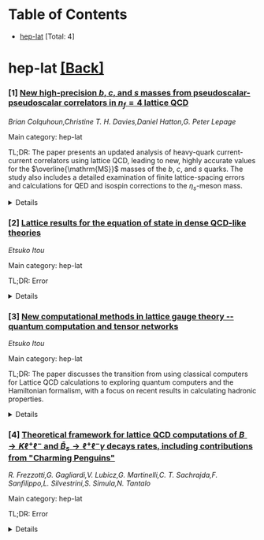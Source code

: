 <div id=toc></div>

# Table of Contents

- [hep-lat](#hep-lat) [Total: 4]


<div id='hep-lat'></div>

# hep-lat [[Back]](#toc)

### [1] [New high-precision $b$, $c$, and $s$ masses from pseudoscalar-pseudoscalar correlators in $n_f=4$ lattice QCD](https://arxiv.org/abs/2508.02862)
*Brian Colquhoun,Christine T. H. Davies,Daniel Hatton,G. Peter Lepage*

Main category: hep-lat

TL;DR: The paper presents an updated analysis of heavy-quark current-current correlators using lattice QCD, leading to new, highly accurate values for the $\overline{\mathrm{MS}}$ masses of the $b$, $c$, and $s$ quarks. The study also includes a detailed examination of finite lattice-spacing errors and calculations for QED and isospin corrections to the $\eta_s$-meson mass.


<details>
  <summary>Details</summary>
Motivation: The motivation behind this paper is to refine and improve the accuracy of the $\overline{\mathrm{MS}}$ masses for the $b$, $c$, and $s$ quarks by extending previous lattice QCD analyses. This work aims to provide more precise values that can be used in other theoretical and experimental studies within particle physics.

Method: The method involves using gluon configurations from the MILC collaboration, incorporating vacuum polarization effects from $u$, $d$, $s$, and $c$ quarks, and employing lattice spacings as fine as 0.032 fm. The analysis utilizes the Highly Improved Staggered Quarks (HISQ) action, which is particularly advantageous for simulating $b$-quarks even at coarse lattice spacings. Additionally, the study includes (quenched) QED corrections in the simulations.

Result: The results of the analysis yield the following $\overline{\mathrm{MS}}$ masses: $\overline{m}_b(\overline{m}_b,n_f=5) = 4.1911(62)$ GeV, $\overline{m}_c(3 \mathrm{GeV},n_f=4) = 0.9808(33)$ GeV, and $\overline{m}_s(3 \mathrm{GeV},n_f=4) = 83.34(26)$ MeV. These are among the most accurate values available. The paper also provides a detailed analysis of finite lattice-spacing errors and calculates QED and isospin corrections for the $\eta_s$-meson mass.

Conclusion: The conclusion of the paper is that the new values for the $\overline{\mathrm{MS}}$ masses of the $b$, $c$, and $s$ quarks, obtained through an extended lattice QCD analysis with HISQ action and QED corrections, represent some of the most accurate determinations to date. The study also confirms the effectiveness of the HISQ discretization for $b$-quark simulations, even on lattices where $am_b \approx 1$. Furthermore, the calculated corrections to the $\eta_s$-meson mass contribute to the precision tuning of $s$-quark masses in future lattice simulations.

Abstract: We extend an earlier lattice QCD analysis of heavy-quark current-current
correlators to obtain new values for the $\overline{\mathrm{MS}}$ masses of the
$b$, $c$, and $s$ quarks. The analysis uses gluon configurations from the MILC
collaboration with vacuum polarization contributions from $u$, $d$, $s$, and
$c$ quarks ($n_f=4$), and lattice spacings down to 0.032 fm. We find that
$\overline{m}_b(\overline{m}_b,n_f=5) = 4.1911(62)$ GeV, $\overline{m}_c(3
\mathrm{GeV},n_f=4) = 0.9808(33)$ GeV, and $\overline{m}_s(3
\mathrm{GeV},n_f=4) = 83.34(26)$ MeV. These results are corrected for QED by
including (quenched) QED in the simulations. They are among the most accurate
values by any method to date. We give a detailed analysis of finite
lattice-spacing errors that shows why the HISQ discretization of the quark
action is particularly useful for $b$-quark simulations even for lattices where
$am_b\approx1$. We also calculate QED and isospin corrections to the
(fictitious) $\eta_s$-meson mass, which is used to tune $s$-quark masses in
lattice simulations.

</details>


### [2] [Lattice results for the equation of state in dense QCD-like theories](https://arxiv.org/abs/2508.03090)
*Etsuko Itou*

Main category: hep-lat

TL;DR: Error


<details>
  <summary>Details</summary>
Motivation: Error

Method: Error

Result: Error

Conclusion: Error

Abstract: We review recent progress in Monte Carlo simulations of dense two-color QCD
(QC$_2$D), focusing on the phase diagram, the equation of state, and the sound
velocity in the low-temperature regime. In three-color QCD at finite density,
especially at low temperatures, the notorious sign problem makes lattice Monte
Carlo simulations intractable. In contrast, QC$_2$D is free from this issue due
to the pseudoreality of the quark representation. Recent independent lattice
studies have revealed unexpected phenomena through first-principles
calculations of the phase structure and thermodynamics. A particularly notable
finding is that the sound velocity exceeds the so-called conformal (holography)
bound, \( c_s^2/c^2 \le 1/3 \), which had not been observed in QCD-like
theories at finite temperature. In this review, we focus primarily on results
from a series of works by our group~\cite{Iida:2019rah,
Iida:2020emi,Iida:2022hyy, Ishiguro:2021yxr, Iida:2024irv}, along with related
studies in dense QC$_2$D and three-color QCD with isospin chemical potential.
We discuss the possibility and physical implications of conformal bound
violation even for three-color dense QCD, together with insights from effective
model analyses and recent observations of neutron stars.

</details>


### [3] [New computational methods in lattice gauge theory -- quantum computation and tensor networks](https://arxiv.org/abs/2508.03126)
*Etsuko Itou*

Main category: hep-lat

TL;DR: The paper discusses the transition from using classical computers for Lattice QCD calculations to exploring quantum computers and the Hamiltonian formalism, with a focus on recent results in calculating hadronic properties.


<details>
  <summary>Details</summary>
Motivation: The motivation of this paper is to explore the potential of quantum computers in performing first-principles computational methods for Lattice QCD, which traditionally has been carried out on classical computers using the Lagrangian formalism. The shift towards the Hamiltonian formalism is driven by its compatibility with quantum computing technology.

Method: The method involves the use of the Hamiltonian formalism, which is more suitable for quantum computers, to calculate hadronic properties. This approach represents a departure from the traditional Lagrangian-based methods used with classical computers.

Result: The paper presents recent findings on how to effectively employ the Hamiltonian formalism on quantum computers to compute hadronic properties, suggesting progress in this alternative computational method for Lattice QCD.

Conclusion: The conclusion of the paper would likely emphasize the promising capabilities of quantum computers when paired with the Hamiltonian formalism for Lattice QCD, indicating a new direction in the field of theoretical physics for the calculation of hadronic properties.

Abstract: Lattice QCD calculations have been conducted using large-scale classical
computers based on the Lagrangian formalism of field theory for the past 40
years. On the other hand, the advent of quantum computers has brought
increasing attention to first-principles computational methods based on the
Hamiltonian formalism compatible with these machines. In this talk, we discuss
recent results on how to calculate hadronic properties using the Hamiltonian
formalism.

</details>


### [4] [Theoretical framework for lattice QCD computations of $B\to K \ell^+ \ell^-$ and $\bar{B}_s\to \ell^+\ell^- γ$ decays rates, including contributions from "Charming Penguins"](https://arxiv.org/abs/2508.03655)
*R. Frezzotti,G. Gagliardi,V. Lubicz,G. Martinelli,C. T. Sachrajda,F. Sanfilippo,L. Silvestrini,S. Simula,N. Tantalo*

Main category: hep-lat

TL;DR: Error


<details>
  <summary>Details</summary>
Motivation: Error

Method: Error

Result: Error

Conclusion: Error

Abstract: We develop a strategy for computing the $B\to K\ell^+\ell^-$ and
$\bar{B}_s\to\gamma\ell^+\ell^-$ decay amplitudes using lattice QCD (where
$\ell^\pm$ are charged leptons). We focus on those terms which contain complex
contributions to the amplitude, due to on-shell intermediate states propagating
between the weak operator and electromagnetic current(s). Such terms, which are
generally estimated using model calculations and represent significant
uncertainties in the phenomenological predictions for these decays, cannot be
computed using standard lattice QCD techniques. It has recently been shown that
such contributions can be computed using spectral-density methods and our
proposed strategy, which we discuss in detail, is built on this approach. The
complex contributions include the ``charming penguins" (matrix elements of the
current-current operators $O_1^{(c)}$ and $O_2^{(c)}$ defined in Eq. (6)
below), in which the charm-quark loop can propagate long distances,
particularly close to the region of charmonium resonances. They also include
the contributions from the chromomagnetic operator ($O_8$ in standard notation,
defined in Eq. (8) below). We discuss the renormalization of the ultra-violet
divergences, and in particular those which arise due to ``contact" terms, and
explain how those which appear as inverse powers of the lattice spacing can be
subtracted non-perturbatively. We apply the spectral density methods in an
instructive exploratory computation of the charming penguin diagram in $B\to
K\ell^+\ell^-$ decays in which the virtual photon is emitted from the
charm-quark loop (the diagram in Fig. 1(a) below) and discuss the prospects and
strategies for the reliable determination of the amplitudes in future dedicated
computations.

</details>
